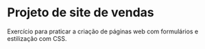 # Projeto de site de vendas

Exercício para praticar a criação de páginas web com formulários e estilização com CSS.
